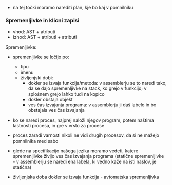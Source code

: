 - na tej točki moramo narediti plan, kje bo kaj v pomnilniku

### Spremenljivke in klicni zapisi

- vhod: AST + atributi
- izhod: AST + atributi + atributi

Spremenljivke:
- spremenljivke se ločijo po:
	- tipu
	- imenu
	- življenjski dobi:
		- dokler se izvaja funkcija/metoda: v assemblerju se to naredi tako, da se dajo spremenljivke na stack, ko grejo v funkcijo; v splošnem grejo lahko tudi na kopico
		- dokler obstaja objekt
		- ves čas izvajanja programa: v assemblerju ji daš labelo in bo obstajala ves čas izvajanja
- ko se naredi proces, najprej naloži njegov program, potem naštima lastnosti procesa, in gre v vrsto za procese
- proces zaradi varnosti nikoli ne vidi drugih procesov, da si ne mažejo pomnilnika med sabo

- glede na specifikacijo našega jezika moramo vedeti, katere spremenljivke živijo ves čas izvajanja programa (statične spremenljivke - v assemblerju se naredi ena labela, ki vedno kaže na isti naslov, je statična)
- življenjska doba dokler se izvaja funkcija - avtomatska spremenljivka